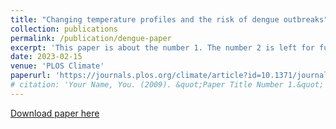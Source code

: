 ```yaml
---
title: "Changing temperature profiles and the risk of dengue outbreaks"
collection: publications
permalink: /publication/dengue-paper
excerpt: 'This paper is about the number 1. The number 2 is left for future work.'
date: 2023-02-15
venue: 'PLOS Climate'
paperurl: 'https://journals.plos.org/climate/article?id=10.1371/journal.pclm.0000115'
# citation: 'Your Name, You. (2009). &quot;Paper Title Number 1.&quot; <i>Journal 1</i>. 1(1).'
---
```

<!-- This paper is about the number 1. The number 2 is left for future work. -->

[Download paper here](https://jeffkeithley.github.io/files/dengue-paper.pdf)

<!-- Recommended citation: Your Name, You. (2009). "Paper Title Number 1." <i>Journal 1</i>. 1(1). -->